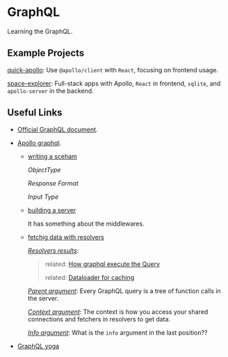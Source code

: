 # GraphQL

Learning the GraphQL.

## Example Projects

[quick-apollo](./quick-apollo): Use `@apollo/client` with `React`, focusing on frontend usage.

[space-explorer](./space-explorer): Full-stack apps with Apollo, `React` in frontend, `sqlite`, and `apollo-server` in the backend.

## Useful Links

- [Official GraphQL document](https://graphql.org/learn/).

- [Apollo graphql](https://www.apollographql.com/).

  - [writing a sceham](https://www.apollographql.com/docs/apollo-server/essentials/schema.html)

    _ObjectType_

    _Response Format_

    _Input Type_

  - [building a server](https://www.apollographql.com/docs/apollo-server/essentials/server.html)

    It has something about the middlewares.

  - [fetchig data with resolvers](https://www.apollographql.com/docs/apollo-server/essentials/data.html)

    [_Resolvers results_](https://www.apollographql.com/docs/apollo-server/essentials/data.html#result):

    > related: [How graphql execute the Query](https://blog.apollographql.com/graphql-explained-5844742f195e)
    >
    > related: [Dataloader for caching](https://github.com/facebook/dataloader#using-with-graphql)

    [_Parent argument_](https://www.apollographql.com/docs/apollo-server/essentials/data.html#parent): Every GraphQL query is a tree of function calls in the server.

    [_Context argument_](https://www.apollographql.com/docs/apollo-server/essentials/data.html#context): The context is how you access your shared connections and fetchers in resolvers to get data.

    [_Info argument_](https://www.prisma.io/blog/graphql-server-basics-demystifying-the-info-argument-in-graphql-resolvers-6f26249f613a): What is the `info` argument in the last position??

- [GraphQL yoga](https://github.com/prisma/graphql-yoga/)
